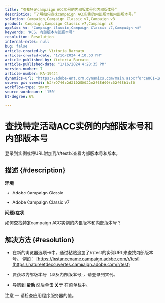 ```yaml
---
title: “查找特定campaign ACC实例的内部版本号和内部版本号”
description: “了解如何查找campaign ACC实例的内部版本和内部版本号。”
solution: Campaign,Campaign Classic v7,Campaign v8
product: Campaign,Campaign Classic v7,Campaign v8
applies-to: "Campaign Classic,Campaign Classic v7,Campaign v8"
keywords: "KCS，内部版本内部版本号"
resolution: Resolution
internal-notes: null
bug: false
article-created-by: Victoria Barnato
article-created-date: "1/16/2024 4:18:53 PM"
article-published-by: Victoria Barnato
article-published-date: "1/16/2024 4:28:35 PM"
version-number: 7
article-number: KA-19414
dynamics-url: "https://adobe-ent.crm.dynamics.com/main.aspx?forceUCI=1&pagetype=entityrecord&etn=knowledgearticle&id=02104def-8ab4-ee11-a569-6045bd006704"
source-git-commit: b24c9746c2d210250022e2f65d00fc82f65b1c58
workflow-type: tm+mt
source-wordcount: '150'
ht-degree: 6%

---
```


# 查找特定活动ACC实例的内部版本号和内部版本号


登录到实例或将URL附加到/r/test以查看内部版本号和版本。

## 描述 {#description}


<b>环境</b>

- Adobe Campaign Classic

- Adobe Campaign Classic v7

<b>问题/症状</b>

如何查找特定campaign ACC实例的内部版本和内部版本号？


## 解决方法 {#resolution}


- 在新的浏览器选项卡中，通过粘贴追加了/r/test的实例URL来查找内部版本号。 例如： [https://instancename.campaign.adobe.com/r/test](https://natureetdecouvertes.campaign.adobe.com/r/test)

- 要获取内部版本号（以及内部版本号），请登录到实例。

- 导航到 <b>帮助 </b>然后单击 <b>关于</b> 在菜单栏中。

注意<b> </b> — 请检查应用程序服务器的值。
